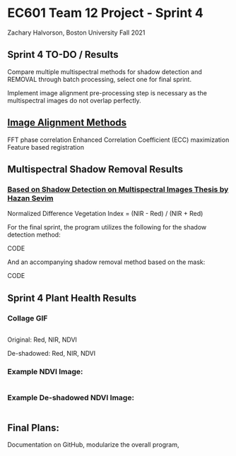 # EC601 Team 12 Project - Sprint 4
Zachary Halvorson, Boston University Fall 2021


## Sprint 4 TO-DO / Results

Compare multiple multispectral methods for shadow detection and REMOVAL through batch processing, select one for final sprint.

Implement image alignment pre-processing step is necessary as the multispectral images do not overlap perfectly.

## [Image Alignment Methods](https://github.com/khufkens/align_images)

FFT phase correlation
Enhanced Correlation Coefficient (ECC) maximization
Feature based registration

## Multispectral Shadow Removal Results

### [Based on Shadow Detection on Multispectral Images Thesis by Hazan Sevim](https://etd.lib.metu.edu.tr/upload/12619166/index.pdf)

Normalized Difference Vegetation Index = (NIR - Red) / (NIR + Red)

For the final sprint, the program utilizes the following for the shadow detection method:

CODE

And an accompanying shadow removal method based on the mask:

CODE

## Sprint 4 Plant Health Results

### Collage GIF
![]()

Original: Red, NIR, NDVI

De-shadowed: Red, NIR, NDVI

### Example NDVI Image:
![]()

### Example De-shadowed NDVI Image:
![]()


## Final Plans:

Documentation on GitHub, modularize the overall program, 